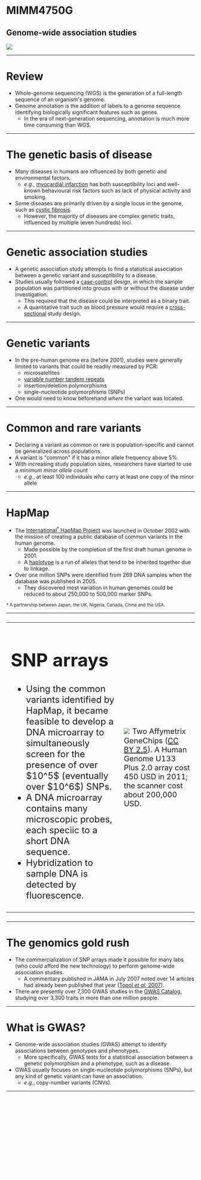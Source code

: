 # MIMM4750G
## Genome-wide association studies
![](https://imgs.xkcd.com/comics/dna.png)

---

# Review

* Whole-genome sequencing (WGS) is the generation of a full-length sequence of an organism's genome.
* Genome annotation is the addition of labels to a genome sequence identifying biologically significant features such as genes.
  * In the era of next-generation sequencing, annotation is much more time consuming than WGS.

---

# The genetic basis of disease

* Many diseases in humans are influenced by both genetic and environmental factors.
  * *e.g.*, [myocardial infarction](https://www.ncbi.nlm.nih.gov/books/NBK537076) has both susceptibility loci and well-known behavioural risk factors such as lack of physical activity and smoking.
* Some diseases are primarily driven by a single locus in the genome, such as [cystic fibrosis](https://pubmed.ncbi.nlm.nih.gov/3326737/).
  * However, the majority of diseases are complex genetic traits, influenced by multiple (even hundreds) loci.

---

# Genetic association studies

* A genetic association study attempts to find a statistical association between a genetic variant and susceptibility to a disease.
* Studies usually followed a [case-control](https://en.wikipedia.org/wiki/Case%E2%80%93control_study) design, in which the sample population was partitioned into groups with or without the disease under investigation.
  * This required that the disease could be interpreted as a binary trait.
  * A quantitative trait such as blood pressure would require a [cross-sectional](https://en.wikipedia.org/wiki/Cross-sectional_study) study design.


---

# Genetic variants

* In the pre-human genome era (before 2001), studies were generally limited to variants that could be readily measured by PCR:
  * microsatellites
  * [variable number tandem repeats](https://en.wikipedia.org/wiki/Variable_number_tandem_repeat)
  * insertion/deletion polymorphisms
  * single-nucleotide polymorphisms (SNPs)
* One would need to know beforehand *where* the variant was located.

---

# Common and rare variants

* Declaring a variant as common or rare is population-specific and cannot be generalized across populations.
* A variant is "common" if it has a minor allele frequency above 5%.
* With increasing study population sizes, researchers have started to use a *minimum minor allele count*
  * *e.g.*, at least 100 individuals who carry at least one copy of the minor allele

---

# HapMap

* The [International<sup>&dagger;</sup> HapMap Project](https://www.genome.gov/10001688/international-hapmap-project) was launched in October 2002 with the mission of creating a public database of common variants in the human genome.
  * Made possible by the completion of the first draft human genome in 2001.
  * A [haplotype](https://en.wikipedia.org/wiki/Haplotype) is a run of alleles that tend to be inherited together due to linkage.
* Over one million SNPs were identified from 269 DNA samples when the database was published in 2005.
  * They discovered most variation in human genomes could be reduced to about 250,000 to 500,000 marker SNPs.

<small>
&dagger; A partnership between Japan, the UK, Nigeria, Canada, China and the USA.
</small>

---

<table style="font-size: 18pt;">
  <tr>
    <td>
      <h1>SNP arrays</h1>
      <ul>
        <li>Using the common variants identified by HapMap, it became feasible to develop a DNA microarray to simultaneously screen for the presence of over $10^5$ (eventually over $10^6$) SNPs.</li>
        <li>A DNA microarray contains many microscopic probes, each speciic to a short DNA sequence.</li>
        <li>Hybridization to sample DNA is detected by fluorescence.</li>
      </ul>
    </td>
    <td style="vertical-align: middle;" width="40%">
      <img src="https://upload.wikimedia.org/wikipedia/commons/2/22/Affymetrix-microarray.jpg"/>
      <small>
      Two Affymetrix GeneChips (<a href="https://commons.wikimedia.org/wiki/File:Affymetrix-microarray.jpg">CC BY 2.5</a>).  A Human Genome U133 Plus 2.0 array cost 450 USD in 2011; the scanner cost about 200,000 USD.
      </small>
    </td>
  </tr>
</table>

---

# The genomics gold rush

* The commercialization of SNP arrays made it possible for many labs (who could afford the new technology) to perform genome-wide association studies.
  * A commentary published in JAMA in July 2007 noted over 14 articles had already been published that year ([Topol *et al.* 2007](https://jamanetwork.com/journals/jama/article-abstract/207844)).
* There are presently over 7,300 GWAS studies in the [GWAS Catalog](https://www.ebi.ac.uk/gwas/), studying over 3,300 traits in more than one million people.

---

# What is GWAS?

* Genome-wide association studies (GWAS) attempt to identify associations between genotypes and phenotypes.
  * More specifically, GWAS tests for a statistical association between a genetic polymorphism and a phenotype, such as a disease.
* GWAS usually focuses on single-nucleotide polymorphisms (SNPs), but any kind of genetic variant can have an association.
  * *e.g.*, copy-number variants (CNVs).

---

<section data-background="#333" style="color:white">

<h1 style="color:white">Key points</h1>

* Annotation is a time-consuming process that is necessary to make a genome sequence useful.
* Many kinds of features can be identified at the nucleotide level, including protein-coding genes and non-coding RNAs.
  * The majority of transcribed genes in the annotated human genome are non-coding.
* Many gene finding programs have used hidden Markov models.
  * The presence or absence of a protein-coding gene can be represented by a sequence of latent states.

</section>